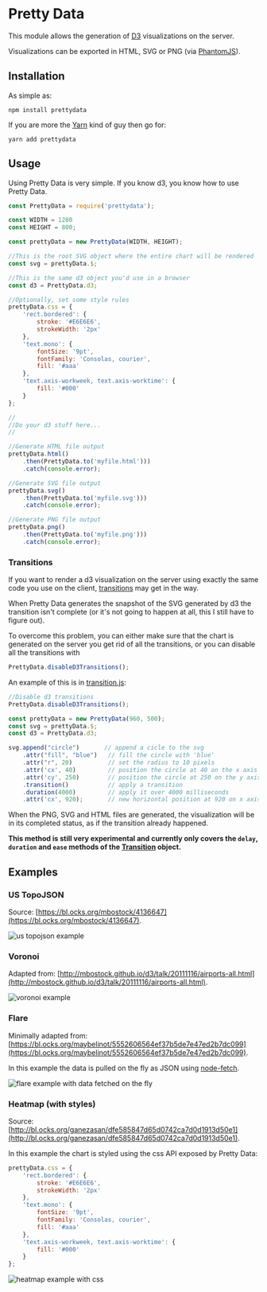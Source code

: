 # Pretty Data

This module allows the generation of [D3](https://d3js.org) visualizations on the server.

Visualizations can be exported in HTML, SVG or PNG (via [PhantomJS](http://phantomjs.org/)).

## Installation

As simple as:

`npm install prettydata`

If you are more the [Yarn](https://yarnpkg.com) kind of guy then go for:

`yarn add prettydata`

## Usage

Using Pretty Data is very simple. If you know d3, you know how to use Pretty Data.

```javascript
const PrettyData = require('prettydata');

const WIDTH = 1280
const HEIGHT = 800;

const prettyData = new PrettyData(WIDTH, HEIGHT);

//This is the root SVG object where the entire chart will be rendered
const svg = prettyData.$;

//This is the same d3 object you'd use in a browser
const d3 = PrettyData.d3;

//Optionally, set some style rules
prettyData.css = {
    'rect.bordered': {
        stroke: '#E6E6E6',
        strokeWidth: '2px'
    },
    'text.mono': {
        fontSize: '9pt',
        fontFamily: 'Consolas, courier',
        fill: '#aaa'
    },
    'text.axis-workweek, text.axis-worktime': {
        fill: '#000'
    }
};

//
//Do your d3 stuff here...
//

//Generate HTML file output
prettyData.html()
    .then(PrettyData.to('myfile.html')))
    .catch(console.error);

//Generate SVG file output
prettyData.svg()
    .then(PrettyData.to('myfile.svg')))
    .catch(console.error);

//Generate PNG file output
prettyData.png()
    .then(PrettyData.to('myfile.png')))
    .catch(console.error);
```

### Transitions

If you want to render a d3 visualization on the server using exactly the same code you use on the client, [transitions](https://github.com/d3/d3-transition) may get in the way.

When Pretty Data generates the snapshot of the SVG generated by d3 the transition isn't complete (or it's not going to happen at all, this I still have to figure out).

To overcome this problem, you can either make sure that the chart is generated on the server you get rid of all the transitions, or you can disable all the transitions with

```javascript
PrettyData.disableD3Transitions();
```

An example of this is in [transition.js](https://github.com/mmarcon/pretty-data/blob/master/examples/transition.js):

```javascript
//Disable d3 transitions
PrettyData.disableD3Transitions();

const prettyData = new PrettyData(960, 500);
const svg = prettyData.$;
const d3 = PrettyData.d3;

svg.append("circle")       // append a cicle to the svg
    .attr("fill", "blue")   // fill the circle with 'blue'
    .attr("r", 20)          // set the radius to 10 pixels
    .attr('cx', 40)         // position the circle at 40 on the x axis
    .attr('cy', 250)        // position the circle at 250 on the y axis
    .transition()           // apply a transition
    .duration(4000)         // apply it over 4000 milliseconds
    .attr('cx', 920);       // new horizontal position at 920 on x axis
```

When the PNG, SVG and HTML files are generated, the visualization will be in its completed status, as if the transition already happened.

**This method is still very experimental and currently only covers the `delay`, `duration` and  `ease` methods of the [Transition](https://github.com/d3/d3-transition/blob/master/src/transition/index.js) object.**

## Examples

### US TopoJSON

Source: [https://bl.ocks.org/mbostock/4136647](https://bl.ocks.org/mbostock/4136647).

![us topojson example](https://raw.githubusercontent.com/mmarcon/pretty-data/master/examples/out/map-us.png)

### Voronoi

Adapted from: [http://mbostock.github.io/d3/talk/20111116/airports-all.html](http://mbostock.github.io/d3/talk/20111116/airports-all.html).

![voronoi example](https://raw.githubusercontent.com/mmarcon/pretty-data/master/examples/out/voronoi.png)

### Flare

Minimally adapted from: [https://bl.ocks.org/maybelinot/5552606564ef37b5de7e47ed2b7dc099](https://bl.ocks.org/maybelinot/5552606564ef37b5de7e47ed2b7dc099).

In this example the data is pulled on the fly as JSON using [node-fetch](https://github.com/bitinn/node-fetch).

![flare example with data fetched on the fly](https://raw.githubusercontent.com/mmarcon/pretty-data/master/examples/out/flare.png)

### Heatmap (with styles)

Source: [http://bl.ocks.org/ganezasan/dfe585847d65d0742ca7d0d1913d50e1](http://bl.ocks.org/ganezasan/dfe585847d65d0742ca7d0d1913d50e1).

In this example the chart is styled using the css API exposed by Pretty Data:

```javascript
prettyData.css = {
    'rect.bordered': {
        stroke: '#E6E6E6',
        strokeWidth: '2px'
    },
    'text.mono': {
        fontSize: '9pt',
        fontFamily: 'Consolas, courier',
        fill: '#aaa'
    },
    'text.axis-workweek, text.axis-worktime': {
        fill: '#000'
    }
};
```

![heatmap example with css](https://raw.githubusercontent.com/mmarcon/pretty-data/master/examples/out/heatmap.png)